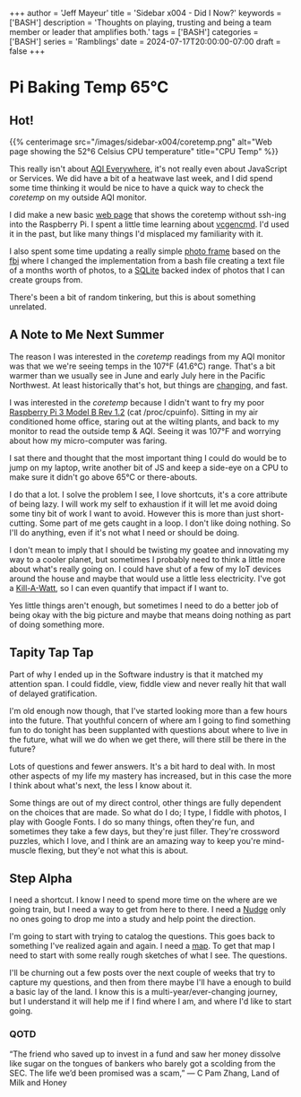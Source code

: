 +++
author = 'Jeff Mayeur'
title = 'Sidebar x004 - Did I Now?'
keywords = ['BASH']
description = 'Thoughts on playing, trusting and being a team member or leader that amplifies both.'
tags = ['BASH']
categories = ['BASH']
series = 'Ramblings'
date = 2024-07-17T20:00:00-07:00
draft = false
+++
# Pi Baking Temp 65°C

## Hot!
{{% centerimage src="/images/sidebar-x004/coretemp.png" alt="Web page showing the 52°6 Celsius CPU temperature" title="CPU Temp" %}}

This really isn't about [AQI Everywhere](/posts/05-2024/aqi-everywhere/), it's not really even about JavaScript or Services. We did have a bit of a heatwave last week, and I did spend some time thinking it would be nice to have a quick way to check the *coretemp* on my outside AQI monitor.

I did make a new basic [web page](https://github.com/jmayeur/outdoor-aqi/blob/main/web/coretemp.html) that shows the coretemp without ssh-ing into the Raspberry Pi. I spent a little time learning about [vcgencmd](https://linuxcommandlibrary.com/man/vcgencmd). I'd used it in the past, but like many things I'd misplaced my familiarity with it.

I also spent some time updating a really simple [photo frame](https://github.com/jmayeur/photo-frame) based on the [fbi](https://manpages.ubuntu.com/manpages/xenial/man1/fbi.1.html) where I changed the implementation from a bash file creating a text file of a months worth of photos, to a [SQLite](https://www.sqlite.org) backed index of photos that I can create groups from.

There's been a bit of random tinkering, but this is about something unrelated.

## A Note to Me Next Summer
The reason I was interested in the *coretemp* readings from my AQI monitor was that we we're seeing temps in the 107°F (41.6°C) range. That's a bit warmer than we usually see in June and early July here in the Pacific Northwest. At least historically that's hot, but things are [changing](https://www.climatehubs.usda.gov/hubs/northwest/topic/climate-change-impacts-northwest#:~:text=Climate%20change%20projections%20for%20the,uncertain%20than%20those%20for%20temperature.), and fast.

I was interested in the *coretemp* because I didn't want to fry my poor [Raspberry Pi 3 Model B Rev 1.2](https://www.raspberrypi.com/products/raspberry-pi-3-model-b/) (cat /proc/cpuinfo). Sitting in my air conditioned home office, staring out at the wilting plants, and back to my monitor to read the outside temp & AQI. Seeing it was 107°F and worrying about how my micro-computer was faring.  

I sat there and thought that the most important thing I could do would be to jump on my laptop, write another bit of JS and keep a side-eye on a CPU to make sure it didn't go above 65°C or there-abouts. 

I do that a lot. I solve the problem I see, I love shortcuts, it's a core attribute of being lazy. I will work my self to exhaustion if it will let me avoid doing some tiny bit of work I want to avoid. However this is more than just short-cutting. Some part of me gets caught in a loop. I don't like doing nothing. So I'll do anything, even if it's not what I need or should be doing.

I don't mean to imply that I should be twisting my goatee and innovating my way to a cooler planet, but sometimes I probably need to think a little more about what's really going on. I could have shut of a few of my IoT devices around the house and maybe that would use a little less electricity. I've got a [Kill-A-Watt](https://en.wikipedia.org/wiki/Kill_A_Watt), so I can even quantify that impact if I want to.

Yes little things aren't enough, but sometimes I need to do a better job of being okay with the big picture and maybe that means doing nothing as part of doing something more.

## Tapity Tap Tap
Part of why I ended up in the Software industry is that it matched my attention span. I could fiddle, view, fiddle view and never really hit that wall of delayed gratification. 

I'm old enough now though, that I've started looking more than a few hours into the future. That youthful concern of where am I going to find something fun to do tonight has been supplanted with questions about where to live in the future, what will we do when we get there, will there still be there in the future?

Lots of questions and fewer answers. It's a bit hard to deal with. In most other aspects of my life my mastery has increased, but in this case the more I think about what's next, the less I know about it. 

Some things are out of my direct control, other things are fully dependent on the choices that are made. So what do I do; I type, I fiddle with photos, I play with Google Fonts. I do so many things, often they're fun, and sometimes they take a few days, but they're just filler. They're crossword puzzles, which I love, and I think are an amazing way to keep you're mind-muscle flexing, but they'e not what this is about.

## Step Alpha
I need a shortcut. I know I need to spend more time on the where are we going train, but I need a way to get from here to there. I need a [Nudge](https://en.wikipedia.org/wiki/Nudge_(book)) only no ones going to drop me into a study and help point the direction. 

I'm going to start with trying to catalog the questions. This goes back to something I've realized again and again. I need a [map](/posts/05-2024/centering-an-image/). To get that map I need to start with some really rough sketches of what I see. The questions. 

I'll be churning out a few posts over the next couple of weeks that try to capture my questions, and then from there maybe I'll have a enough to build a basic lay of the land.  I know this is a multi-year/ever-changing journey, but I understand it will help me if I find where I am, and where I'd like to start going.

### QOTD
“The friend who saved up to invest in a fund and saw her money dissolve like sugar on the tongues of bankers who barely got a scolding from the SEC. The life we’d been promised was a scam,”
― C Pam Zhang, Land of Milk and Honey
